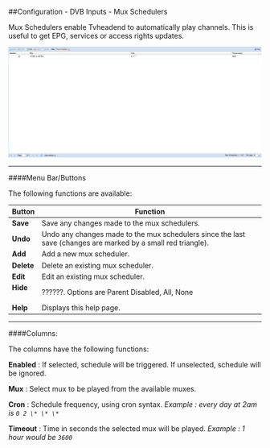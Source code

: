 ##Configuration - DVB Inputs - Mux Schedulers

Mux Schedulers enable Tvheadend to automatically play channels. This is
useful to get EPG, services or access rights updates.

!['Mux Schedulers' Tab](docresources/configdvbmuxsched.png)

---

####Menu Bar/Buttons

The following functions are available:

Button            | Function
------------------|---------
**Save**          | Save any changes made to the mux schedulers.
**Undo**          | Undo any changes made to the mux schedulers since the last save (changes are marked by a small red triangle).
**Add**           | Add a new mux scheduler.
**Delete**        | Delete an existing mux scheduler.
**Edit**          | Edit an existing mux scheduler.
**Hide <option>** | ??????. Options are Parent Disabled, All, None
**Help**          | Displays this help page. 

---

####Columns:

The columns have the following functions:

**Enabled**
: If selected, schedule will be triggered. If unselected, schedule will be
  ignored.

**Mux**
: Select mux to be played from the available muxes.

**Cron**
: Schedule frequency, using cron syntax. *Example : every day at 2am is `0 2 \* \* \*`*

**Timeout**
: Time in seconds the selected mux will be played. *Example : 1 hour would be `3600`*
